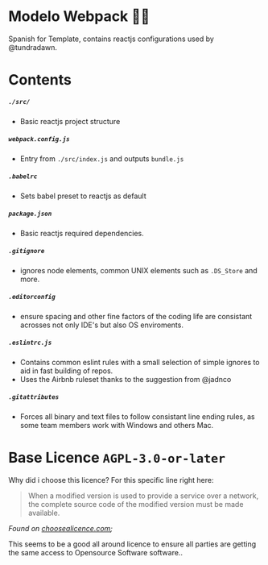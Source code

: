 # Modelo Webpack 🧮🤖

Spanish for Template, contains reactjs configurations used by @tundradawn. 


# Contents

##### `./src/`
- Basic reactjs project structure

##### `webpack.config.js`
- Entry from `./src/index.js` and outputs `bundle.js`

##### `.babelrc`
- Sets babel preset to reactjs as default

##### `package.json`
- Basic reactjs required dependencies.

##### `.gitignore`
- ignores node elements, common UNIX elements such as `.DS_Store` and more.

##### `.editorconfig`
- ensure spacing and other fine factors of the coding life are consistant acrosses not only IDE's but also OS enviroments.

##### `.eslintrc.js`
- Contains common eslint rules with a small selection of simple ignores to aid in fast building of repos.
- Uses the Airbnb ruleset thanks to the suggestion from @jadnco

##### `.gitattributes`
- Forces all binary and text files to follow consistant line ending rules, as some team members work with Windows and others Mac.

# Base Licence `AGPL-3.0-or-later`
Why did i choose this licence? For this specific line right here:
> When a modified version is used to provide a service over a network, the complete source code of the modified version must be made available.

_Found on [choosealicence.com](https://choosealicense.com/licenses/);_

This seems to be a good all around licence to ensure all parties are getting the same access to Opensource Software software..
